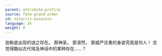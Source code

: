 ```yaml
---
parent: attribute.profile
source: fate-grand-order
id: nitocris-assassin
language: zh
weight: 0
---
```


迦勒底出现的谜之存在。
那神圣，
那凛然，
那威严庄重的身姿究竟是何人！
总觉得酷似古代埃及神话中的某种存在……？
